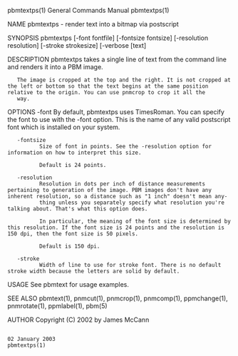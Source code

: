 pbmtextps(1)                                                                             General Commands Manual                                                                             pbmtextps(1)

NAME
       pbmtextps - render text into a bitmap via postscript

SYNOPSIS
       pbmtextps [-font fontfile] [-fontsize fontsize] [-resolution resolution] [-stroke strokesize] [-verbose [text]

DESCRIPTION
       pbmtextps takes a single line of text from the command line and renders it into a PBM image.

       The image is cropped at the top and the right. It is not cropped at the left or bottom so that the text begins at the same position relative to the origin. You can use pnmcrop to crop it all the
       way.

OPTIONS
       -font  By default, pbmtextps uses TimesRoman.  You can specify the font to use with the -font option. This is the name of any valid postscript font which is installed on your system.

       -fontsize
              Size of font in points. See the -resolution option for information on how to interpret this size.

              Default is 24 points.

       -resolution
              Resolution in dots per inch of distance measurements pertaining to generation of the image. PBM images don't have any inherent resolution, so a distance such as "1 inch" doesn't mean any‐
              thing unless you separately specify what resolution you're talking about. That's what this option does.

              In particular, the meaning of the font size is determined by this resolution. If the font size is 24 points and the resolution is 150 dpi, then the font size is 50 pixels.

              Default is 150 dpi.

       -stroke
              Width of line to use for stroke font. There is no default stroke width because the letters are solid by default.

USAGE
       See pbmtext for usage examples.

SEE ALSO
       pbmtext(1), pnmcut(1), pnmcrop(1), pnmcomp(1), ppmchange(1), pnmrotate(1), ppmlabel(1), pbm(5)

AUTHOR
       Copyright (C) 2002 by James McCann

                                                                                             02 January 2003                                                                                 pbmtextps(1)
